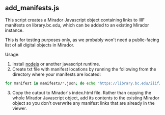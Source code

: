 ## add_manifests.js
This script creates a Mirador Javascript object containing links to IIIF
manifests on library.bc.edu, which can be added to an existing Mirador instance.

This is for testing purposes only, as we probably won't need a public-facing list
of all digital objects in Mirador.

Usage:
1. Install [nodejs](https://nodejs.org/en/) or another javascript runtime.
2. Create txt file with manifest locations by running the following from the
directory where your manifests are located:
```bash
for manifest in manifests/*.json; do echo "https://library.bc.edu/iiif/manifests/$manifest" >> manifests.txt; done
```
3. Copy the output to Mirador's index.html file. Rather than copying the whole
Mirador Javascript object, add its contents to the existing Mirador object so
you don't overwrite any manifest links that are already in the viewer.
